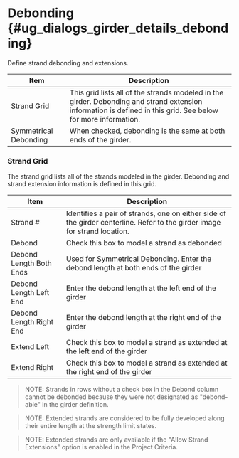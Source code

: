 Debonding {#ug_dialogs_girder_details_debonding}
==============================================
Define strand debonding and extensions.

Item | Description
-----|--------------
Strand Grid | This grid lists all of the strands modeled in the girder. Debonding and strand extension information is defined in this grid. See below for more information.
Symmetrical Debonding | When checked, debonding is the same at both ends of the girder.

### Strand Grid ###
The strand grid lists all of the strands modeled in the girder. Debonding and strand extension information is defined in this grid. 

Item | Description
-----|-----------
Strand # | Identifies a pair of strands, one on either side of the girder centerline. Refer to the girder image for strand location.
Debond | Check this box to model a strand as debonded
Debond Length Both Ends | Used for Symmetrical Debonding. Enter the debond length at both ends of the girder
Debond Length Left End | Enter the debond length at the left end of the girder
Debond Length Right End | Enter the debond length at the right end of the girder
Extend Left | Check this box to model a strand as extended at the left end of the girder
Extend Right | Check this box to model a strand as extended at the right end of the girder

> NOTE: Strands in rows without a check box in the Debond column cannot be debonded because they were not designated as "debond-able" in the girder definition.

> NOTE: Extended strands are considered to be fully developed along their entire length at the strength limit states.

> NOTE: Extended strands are only available if the "Allow Strand Extensions" option is enabled in the Project Criteria.
